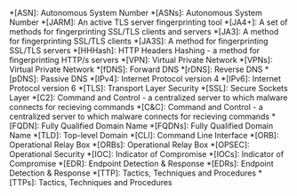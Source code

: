 *[ASN]: Autonomous System Number
*[ASNs]: Autonomous System Number
*[JARM]: An active TLS server fingerprinting tool
*[JA4+]: A set of methods for fingerprinting SSL/TLS clients and servers
*[JA3]: A method for fingerprinting SSL/TLS clients
*[JA3S]: A method for fingerprinting SSL/TLS servers
*[HHHash]: HTTP Headers Hashing - a method for fingerprinting HTTP/s servers
*[VPN]: Virtual Private Network
*[VPNs]: Virtual Private Network
*[fDNS]: Forward DNS
*[rDNS]: Reverse DNS
*[pDNS]: Passive DNS
*[IPv4]: Internet Protocol version 4
*[IPv6]: Internet Protocol version 6
*[TLS]: Transport Layer Security
*[SSL]: Secure Sockets Layer
*[C2]: Command and Control - a centralized server to which malware connects for recieving commands
*[C&C]: Command and Control - a centralized server to which malware connects for recieving commands
*[FQDN]: Fully Qualified Domain Name
*[FQDNs]: Fully Qualified Domain Name
*[TLD]: Top-level Domain
*[CLI]: Command Line Interface
*[ORB]: Operational Relay Box
*[ORBs]: Operational Relay Box
*[OPSEC]: Operational Security
*[IOC]: Indicator of Compromise
*[IOCs]: Indicator of Compromise
*[EDR]: Endpoint Detection & Response
*[EDRs]: Endpoint Detection & Response
*[TTP]: Tactics, Techniques and Procedures
*[TTPs]: Tactics, Techniques and Procedures